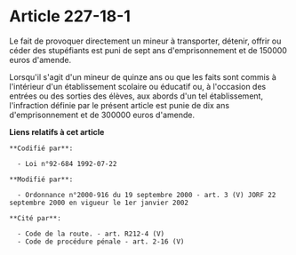 # Article 227-18-1

Le fait de provoquer directement un mineur à transporter, détenir, offrir ou céder des stupéfiants est puni de sept ans
d'emprisonnement et de 150000 euros d'amende.

Lorsqu'il s'agit d'un mineur de quinze ans ou que les faits sont commis à l'intérieur d'un établissement scolaire ou éducatif
ou, à l'occasion des entrées ou des sorties des élèves, aux abords d'un tel établissement, l'infraction définie par le
présent article est punie de dix ans d'emprisonnement et de 300000 euros d'amende.

**Liens relatifs à cet article**

	**Codifié par**:

	  - Loi n°92-684 1992-07-22

	**Modifié par**:

	  - Ordonnance n°2000-916 du 19 septembre 2000 - art. 3 (V) JORF 22 septembre 2000 en vigueur le 1er janvier 2002

	**Cité par**:

	  - Code de la route. - art. R212-4 (V)
	  - Code de procédure pénale - art. 2-16 (V)
